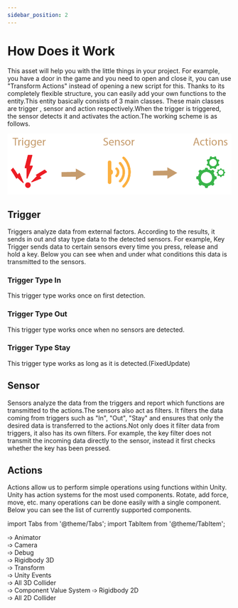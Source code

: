 ```yaml
---
sidebar_position: 2
---
```


# How Does it Work

This asset will help you with the little things in your project. For example, you have a door in the game and you need to open and close it, you can use "Transform Actions" instead of opening a new script for this. Thanks to its completely flexible structure, you can easily add your own functions to the entity.This entity basically consists of 3 main classes. These main classes are trigger , sensor and action respectively.When the trigger is triggered, the sensor detects it and activates the action.The working scheme is as follows.

![Schema](./img/Schema.png)

## Trigger

Triggers analyze data from external factors. According to the results, it sends in out and stay type data to the detected sensors. For example, Key Trigger sends data to certain sensors every time you press, release and hold a key. Below you can see when and under what conditions this data is transmitted to the sensors.

### Trigger Type In
This trigger type works once on first detection.
### Trigger Type Out
This trigger type works once when no sensors are detected.
### Trigger Type Stay
This trigger type works as long as it is detected.(FixedUpdate)

## Sensor

Sensors analyze the data from the triggers and report which functions are transmitted to the actions.The sensors also act as filters. It filters the data coming from triggers such as "In", "Out", "Stay" and ensures that only the desired data is transferred to the actions.Not only does it filter data from triggers, it also has its own filters. For example, the key filter does not transmit the incoming data directly to the sensor, instead it first checks whether the key has been pressed.

## Actions

Actions allow us to perform simple operations using functions within Unity. Unity has action systems for the most used components. Rotate, add force, move, etc. many operations can be done easily with a single component.
Below you can see the list of currently supported components.

import Tabs from '@theme/Tabs';
import TabItem from '@theme/TabItem';

<Tabs className="unique-tabs">
  <TabItem value="Supported Components"> 
    ➩ Animator <br />
    ➩ Camera <br />
    ➩ Debug <br />  
    ➩ Rigidbody 3D <br /> 
    ➩ Transform <br /> 
    ➩ Unity Events <br /> 
    ➩ All 3D Collider <br />
    ➩ Component Value System
  </TabItem>
   <TabItem value="Components to be Supported"> 
    ➩ Rigidbody 2D <br /> 
    ➩ All 2D Collider
  </TabItem>
</Tabs>
